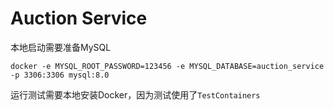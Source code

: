 # Auction Service

本地启动需要准备MySQL
```shell
docker -e MYSQL_ROOT_PASSWORD=123456 -e MYSQL_DATABASE=auction_service -p 3306:3306 mysql:8.0
```

运行测试需要本地安装Docker，因为测试使用了`TestContainers`